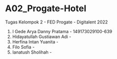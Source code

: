 # A02_Progate-Hotel
 Tugas Kelompok 2 - FED Progate - Digitalent 2022
 
 1. I Gede Arya Danny Pratama   - 149173029100-639
 2. Hidayatullah Gustiawan Adi  -
 3. Herfina Intan Yuanita       -
 4. Filo Sofia                  -
 5. Ianatush Sholihah           -


